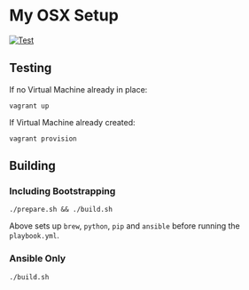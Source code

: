 # My OSX Setup

[![Test](https://github.com/scalettar/my-osx-setup/actions/workflows/main.yml/badge.svg)](https://github.com/scalettar/my-osx-setup/actions/workflows/main.yml)

## Testing

If no Virtual Machine already in place:

```
vagrant up
```

If Virtual Machine already created:

```
vagrant provision
```

## Building

### Including Bootstrapping

```
./prepare.sh && ./build.sh
```

Above sets up `brew`, `python`, `pip` and `ansible` before running the `playbook.yml`.

### Ansible Only

```
./build.sh
```

